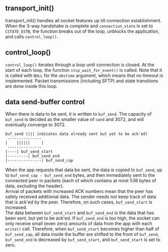 ## transport_init()

transport_init() handles all socket features up till connection establishment.  
When the 3-way handshake is complete and `connection_state` is set to `CSTATE_ESTB`, the function breaks out of the loop, unblocks the application, and calls `control_loop()`.

## control_loop()

`control_loop()` iterates through a loop until connection is closed. At the start of each loop, the function `stcp_wait_for_event()` is called. Note that it is called with `NULL` for the `abstime` argument, which means that no timeout is implemented. Packet transmissions (including SFTP) and state transitions are done inside this loop.

## data send-buffer control

When there is data to be sent, it is written to `buf_send`. The capacity of `buf_send` is decided as the smaller value of `cwnd` and 3072, and will eventually converge to 3072.

    buf_send (||| indicates data already sent but yet to be ack'ed)
     ---------------
    |    ||||||     |
     ---------------
    |----| buf_send_start
    |---------| buf_send_end
    |---------------| buf_send_cap
    
When the app requests that data be sent, the data is copied to `buf_send`, up to `buf_send_cap - buf_send_end` bytes, and then immediately sent to the connected peer in packets (each of which contains at most 536 bytes of data, excluding the header).      
Arrival of packets with increased ACK numbers mean that the peer has safely received additional data. The sender needs not keep track of data that is ack'ed by the peer. Therefore, on such cases, `buf_send_start` is increased.       
The data between `buf_send_start` and `buf_send_end` is the data that has been sent, but yet to be ack'ed. If `buf_send_end` is too high, the socket can only receive small (even zero) amounts of data from the app with each `write()` call. Therefore, when `buf_send_start` becomes higher than half of `buf_send_cap`, all data inside the buffer are shifted to the front of `buf_send`, `buf_send_end` is decreased by `buf_send_start`, and `buf_send_start` is set to zero.
